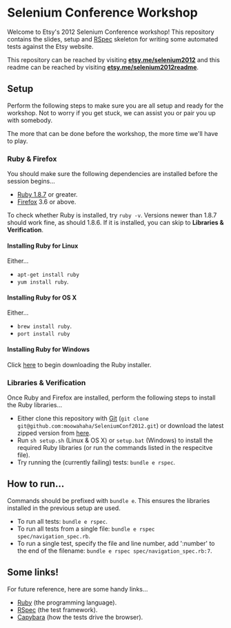 # Selenium Conference Workshop

Welcome to Etsy's 2012 Selenium Conference workshop! This repository contains the slides, setup and
[RSpec](http://rspec.info/documentation/) skeleton for writing some automated tests against the Etsy website.

This repository can be reached by visiting **[etsy.me/selenium2012](http://etsy.me/selenium2012)**
and this readme can be reached by visiting **[etsy.me/selenium2012readme](http://etsy.me/selenium2012readme)**.

## Setup

Perform the following steps to make sure you are all setup and ready for the workshop. Not to worry if you get stuck,
we can assist you or pair you up with somebody.

The more that can be done before the workshop, the more time we'll have to play.

### Ruby & Firefox

You should make sure the following dependencies are installed before the session begins...

* [Ruby 1.8.7](http://www.ruby-lang.org/en/downloads/) or greater.
* [Firefox](http://www.mozilla.org/en-US/firefox/new/) 3.6 or above.

To check whether Ruby is installed, try `ruby -v`. Versions newer than 1.8.7 should work fine, as should 1.8.6.
If it is installed, you can skip to **Libraries & Verification**.

#### Installing Ruby for Linux

Either...

* `apt-get install ruby`
* `yum install ruby`.

#### Installing Ruby for OS X

Either...

* `brew install ruby`.
* `port install ruby`

#### Installing Ruby for Windows

Click [here](http://rubyforge.org/frs/download.php/75851/rubyinstaller-1.8.7-p358.exe) to begin downloading the Ruby installer.

### Libraries & Verification

Once Ruby and Firefox are installed, perform the following steps to install the Ruby libraries...

* Either clone this repository with [Git](http://git-scm.com/download) (`git clone git@github.com:moowahaha/SeleniumConf2012.git`)
  or download the latest zipped version from [here](https://github.com/moowahaha/SeleniumConf2012/zipball/master).
* Run `sh setup.sh` (Linux & OS X) or `setup.bat` (Windows) to install the required Ruby libraries (or run the commands listed in the respecitve file).
* Try running the (currently failing) tests: `bundle e rspec`.

## How to run...

Commands should be prefixed with `bundle e`. This ensures the libraries installed in the previous setup are used.

* To run all tests: `bundle e rspec`.
* To run all tests from a single file: `bundle e rspec spec/navigation_spec.rb`.
* To run a single test, specify the file and line number, add ':number' to the end of the filename: `bundle e rspec spec/navigation_spec.rb:7`.

## Some links!

For future reference, here are some handy links...

* [Ruby](http://www.rubyinside.com/media/poignant-guide.pdf) (the programming language).
* [RSpec](http://rspec.info/documentation/) (the test framework).
* [Capybara](https://github.com/jnicklas/capybara) (how the tests drive the browser).
